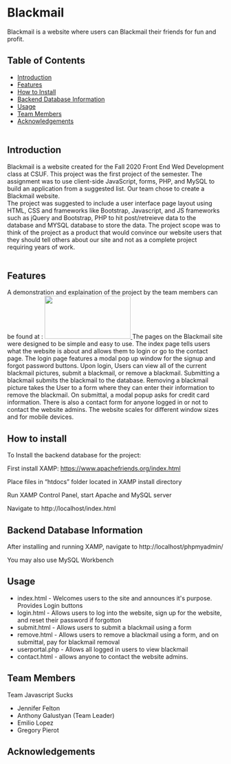 # Blackmail <br>

Blackmail is a website where users can Blackmail their friends for fun and profit.

## Table of Contents <br>

* [Introduction](#Introduction)
* [Features](#Features)
* [How to Install](#Install)
* [Backend Database Information](#DB)
* [Usage](#Useage)
* [Team Members](#Team)
* [Acknowledgements](#Ack)
<br><br>

## Introduction <a name="Introduction"></a> <br>

Blackmail is a website created for the Fall 2020 Front End Wed Development class at CSUF. This project was the first project of the semester. The assignment was to use client-side JavaScript, forms, PHP, and MySQL to build an application from a suggested list. Our team chose to create a Blackmail website. 
<br>
The project was suggested to include a user interface page layout using HTML, CSS and frameworks like Bootstrap, Javascript, and JS frameworks such as jQuery and Bootstrap, PHP to hit post/retreieve data to the database and MYSQL database to store the data. The project scope was to think of the project as a product that would convince our website users that they should tell others about our site and not as a complete project requiring years of work.   
<br>

## Features <a name="Features"></a> <br>

A demonstration and explaination of the project by the team members can be found at :
<a href = "https://youtu.be/S5OWSymNpg4">
<img src ="https://img.youtube.com/vi/S5OWSymNpg4/maxresdefault.jpg" style = "width:200px;height:100px;" >
</a>
The pages on the Blackmail site were designed to be simple and easy to use. The index page tells users what the website is about and allows them to login or go to the contact page. The login page features a modal pop up window for the signup and forgot password buttons. Upon login, Users can view all of the current blackmail pictures, submit a blackmail, or remove a blackmail. Submitting a blackmail submits the blackmail to the database. Removing a blackmail picture takes the User to a form where they can enter their information to remove the blackmail. On submittal, a modal popup asks for credit card information. There is also a contact form for anyone logged in or not to contact the website admins. The website scales for different window sizes and for mobile devices. 


## How to install <a name="Install"></a> <br>

To Install the backend database for the project: 

First install XAMP: https://www.apachefriends.org/index.html

Place files in “htdocs” folder located in XAMP install directory

Run XAMP Control Panel, start Apache and MySQL server 

Navigate to http://localhost/index.html

## Backend Database Information <a name="DB"></a> <br>

After installing and running XAMP, navigate to http://localhost/phpmyadmin/

You may also use MySQL Workbench

## Usage <a name="Useage"></a> <br>
* index.html - Welcomes users to the site and announces it's purpose. Provides Login buttons
* login.html - Allows users to log into the website, sign up for the website, and reset their password if forgotton
* submit.html - Allows users to submit a blackmail using a form
* remove.html - Allows users to remove a blackmail using a form, and on submittal, pay for blackmail removal
* userportal.php - Allows all logged in users to view blackmail
* contact.html - allows anyone to contact the website admins.

## Team Members <a name="Team"></a> <br>
Team Javascript Sucks
* Jennifer Felton
* Anthony Galustyan (Team Leader) 
* Emilio Lopez
* Gregory Pierot

## Acknowledgements <a name="Ack"></a> <br>

